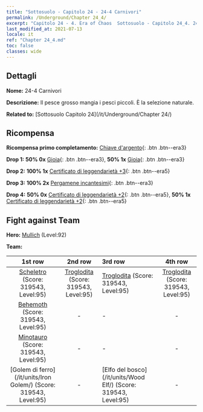 ```yaml
---
title: "Sottosuolo - Capitolo 24 - 24-4 Carnivori"
permalink: /Underground/Chapter 24_4/
excerpt: "Capitolo 24 - 4. Era of Chaos  Sottosuolo - Capitolo 24_4. 24-4 Carnivori"
last_modified_at: 2021-07-13
locale: it
ref: "Chapter 24_4.md"
toc: false
classes: wide
---
```


## Dettagli

 **Nome:** 24-4 Carnivori

 **Descrizione:** Il pesce grosso mangia i pesci piccoli. È la selezione naturale.

 **Related to:** [Sottosuolo Capitolo 24](/it/Underground/Chapter 24/)

## Ricompensa

 **Ricompensa primo completamento:** [Chiave d'argento](/ItemsIT/con_693/){: .btn .btn--era3}

 **Drop 1:** **50% 0x** [Gioia](/ItemsIT/her_424/){: .btn .btn--era3}, **50% 1x** [Gioia](/ItemsIT/her_424/){: .btn .btn--era3}

 **Drop 2:** **100% 1x** [Certificato di leggendarietà +3](/ItemsIT/mat_88/){: .btn .btn--era5}

 **Drop 3:** **100% 2x** [Pergamene incantesimi](/ItemsIT/con_694/){: .btn .btn--era3}

 **Drop 4:** **50% 0x** [Certificato di leggendarietà +2](/ItemsIT/mat_81/){: .btn .btn--era5}, **50% 1x** [Certificato di leggendarietà +2](/ItemsIT/mat_81/){: .btn .btn--era5}


## Fight against Team
 **Hero:** [Mullich](/it/heroes/Mullich/) (Level:92)

 **Team:**


  | 1st row | 2nd row | 3rd row | 4th row |
  |:----:|:----:|:----|:----:|
  | [Scheletro](/it/units/Skeleton/) (Score: 319543, Level:95)  | [Troglodita](/it/units/Troglodyte/) (Score: 319543, Level:95)  | [Troglodita](/it/units/Troglodyte/) (Score: 319543, Level:95)  | [Troglodita](/it/units/Troglodyte/) (Score: 319543, Level:95)  |
  | [Behemoth](/it/units/Behemoth/) (Score: 319543, Level:95)  | - | - | - |
  | [Minotauro](/it/units/Minotaur/) (Score: 319543, Level:95)  | - | - | - |
  | [Golem di ferro](/it/units/Iron Golem/) (Score: 319543, Level:95)  | - | [Elfo del bosco](/it/units/Wood Elf/) (Score: 319543, Level:95)  | - |


